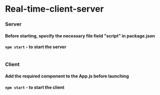 # Real-time-client-server

### Server
#### Before starting, specify the necessary file field "script" in package.json 
#### `npm start` - to start the server

#

### Client
#### Add the required component to the App.js before launching
#### `npm start` - to start the client
